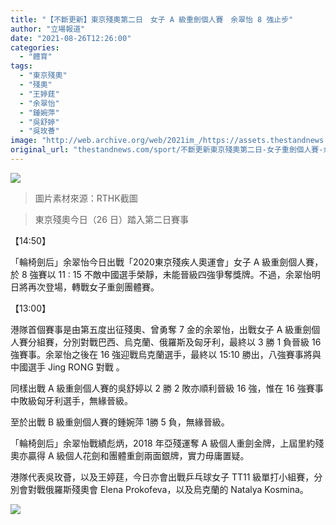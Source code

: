 ```yaml
---
title: "【不斷更新】東京殘奧第二日　女子 A 級重劍個人賽　余翠怡 8 強止步"
author: "立場報道"
date: "2021-08-26T12:26:00"
categories:
  - "體育"
tags:
  - "東京殘奧"
  - "殘奧"
  - "王婷莛"
  - "余翠怡"
  - "鍾婉萍"
  - "吳舒婷"
  - "吳玫薈"
image: "http://web.archive.org/web/2021im_/https://assets.thestandnews.com/media/photos/20210826-08.png"
original_url: "thestandnews.com/sport/不斷更新東京殘奧第二日-女子重劍個人賽-余翠怡吳舒婷晉級-16-強"
---
```

![](http://web.archive.org/web/2021im_/https://assets.thestandnews.com/media/photos/20210826-08.png)
> 圖片素材來源：RTHK截圖

> 東京殘奧今日（26 日）踏入第二日賽事

【14:50】

「輪椅劍后」余翠怡今日出戰「2020東京殘疾人奧運會」女子 A 級重劍個人賽，於 8 強賽以 11 : 15 不敵中國選手榮靜，未能晉級四強爭奪獎牌。不過，余翠怡明日將再次登場，轉戰女子重劍團體賽。

【13:00】

港隊首個賽事是由第五度出征殘奧、曾勇奪 7 金的余翠怡，出戰女子 A 級重劍個人賽分組賽，分別對戰巴西、烏克蘭、俄羅斯及匈牙利，最終以 3 勝 1 負晉級 16 強賽事。余翠怡之後在 16 強迎戰烏克蘭選手，最終以 15:10 勝出，八強賽事將與中國選手 Jing RONG 對戰 。

同樣出戰 A 級重劍個人賽的吳舒婷以 2 勝 2 敗亦順利晉級 16 強，惟在 16 強賽事中敗級匈牙利選手，無緣晉級。

至於出戰 B 級重劍個人賽的鍾婉萍 1勝 5 負，無緣晉級。

「輪椅劍后」余翠怡戰績彪炳，2018 年亞殘運奪 A 級個人重劍金牌，上屆里約殘奧亦贏得 A 級個人花劍和團體重劍兩面銀牌，實力毋庸置疑。

港隊代表吳玫薈，以及王婷莛，今日亦會出戰乒乓球女子 TT11 級單打小組賽，分別會對戰俄羅斯殘奧會 Elena Prokofeva，以及烏克蘭的 Natalya Kosmina。

![](http://web.archive.org/web/2021im_/https://assets.thestandnews.com/media/photos/239587507_4476891362396449_6236747589114578033_n.png)